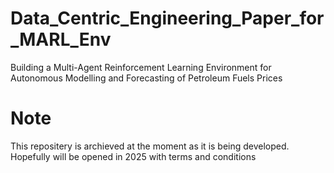# Data_Centric_Engineering_Paper_for_MARL_Env
Building a Multi-Agent Reinforcement Learning Environment for Autonomous Modelling and Forecasting of Petroleum Fuels Prices


# Note
This repositery  is  archieved at the moment  as it is being developed.  Hopefully will be opened in 2025 with terms and conditions
